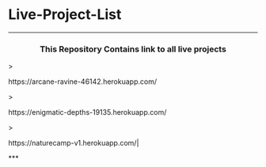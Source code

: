# Live-Project-List
***
<h3 align="center"><strong>This Repository Contains link to all live projects</strong></h3>
><p>https://arcane-ravine-46142.herokuapp.com/</p>
><p>https://enigmatic-depths-19135.herokuapp.com/</p>
><p>https://naturecamp-v1.herokuapp.com/|</p>
***

